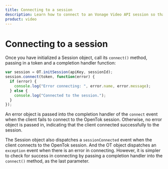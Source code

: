 ```yaml
--- 
title: Connecting to a session 
description: Learn how to connect to an Vonage Video API session so that participants can use audio, video, and messaging functionality in your web application.
product: video 
---
```


# Connecting to a session

Once you have initialized a Session object, call its `connect()` method, passing in a token and a completion handler function:

```js
var session = OT.initSession(apiKey, sessionId);
session.connect(token, function(error) {
  if (error) {
    console.log("Error connecting: ", error.name, error.message);
  } else {
    console.log("Connected to the session.");
  }
});
```

An error object is passed into the completion handler of the `connect` event when the client fails to connect to the OpenTok session. Otherwise, no error object is passed in, indicating that the client connected successfully to the session.

The Session object also dispatches a `sessionConnected` event when the client connects to the OpenTok session. And the OT object dispatches an `exception` event when there is an error in connecting. However, it is simpler to check for success in connecting by passing a completion handler into the `connect()` method, as the last parameter.
